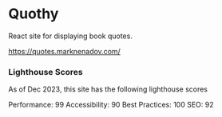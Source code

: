 # Quothy

React site for displaying book quotes.

https://quotes.marknenadov.com/

### Lighthouse Scores

As of Dec 2023, this site has the following lighthouse scores

Performance: 99
Accessibility: 90
Best Practices: 100
SEO: 92